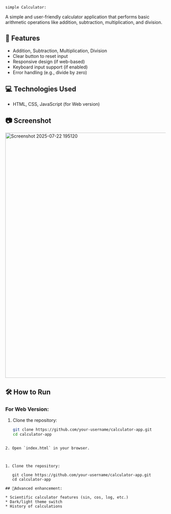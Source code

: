     simple Calculator:

   A simple and user-friendly calculator application that performs basic arithmetic operations like addition, subtraction, multiplication, and division.

## 🚀 Features

- Addition, Subtraction, Multiplication, Division
- Clear button to reset input
- Responsive design (if web-based)
- Keyboard input support (if enabled)
- Error handling (e.g., divide by zero)

## 💻 Technologies Used

- HTML, CSS, JavaScript (for Web version)


## 📷 Screenshot

<img width="1365" height="767" alt="Screenshot 2025-07-22 195120" src="https://github.com/user-attachments/assets/94c8793d-2b99-4b12-a949-678edd7ab068" />


## 🛠️ How to Run

### For Web Version:

1. Clone the repository:
   ```bash
   git clone https://github.com/your-username/calculator-app.git
   cd calculator-app
````

2. Open `index.html` in your browser.



1. Clone the repository:

   git clone https://github.com/your-username/calculator-app.git
   cd calculator-app
   
## 🧠Advanced enhancement:

* Scientific calculator features (sin, cos, log, etc.)
* Dark/light theme switch
* History of calculations


